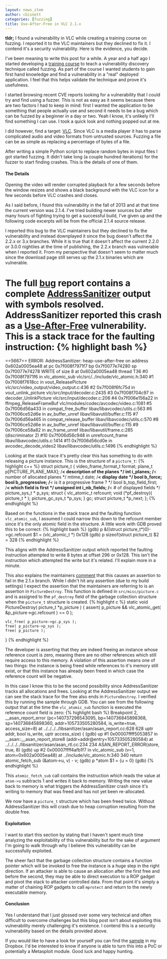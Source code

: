 ```yaml
---
layout: news_item
author: cbisnett
categories: [fuzzing]
title: Use-After-Free in VLC 2.1.x
---
```


**tldr;** I found a vulnerability in VLC while creating a training course on fuzzing.  I reported it to the VLC maintainers but they declined to fix it.  I contend it's a security vulnerability.  Here is the evidence, you decide.

I've been meaning to write this post for a while.  A year and a half ago I started developing a [training course](/2015/02/10/blackhat-usa-2015-training-announced) to teach a vulnerability discovery technique called fuzzing.  As part of the course I wanted students to gain first hand knowledge and find a vulnerability in a "real" deployed application.  I feel that this helps validate the technique and prove it's usefulness.

I started browsing recent CVE reports looking for a vulnerability that I could try and find using a fuzzer.  This is not as easy as it seems because there are two factors I had to keep in mind: first I wanted the application to be something that people actually use and second it needs to be a bug which can be fuzzed by a beginner in a day or two.  Yeah I know, it's unlikely I'll find something I can use.  I took a quick look and nothing popped out at me.

I did however, find a target: [VLC](http://www.videolan.org/vlc/index.html).  Since VLC is a media player it has to parse complicated audio and video formats from untrusted sources.  Fuzzing a file can be as simple as replacing a percentage of bytes of a file.

After writing a simple Python script to replace random bytes in input files I got started fuzzing.  It didn't take long (a couple hundred iterations) for the fuzzer to start finding crashes.  This is the details of one of them.

#### The Details
Opening the video will render corrupted playback for a few seconds before the window resizes and shows a black background with the VLC icon for a few seconds before VLC crashes and closes.

As I said before, I found this vulnerability in the fall of 2013 and at that time the current version was 2.1.4.  I've tried building newer sources but after many hours of fighting trying to get a successful build, I've given up and the following code excerpts will be from the official 2.1.4 source release.

I reported this bug to the VLC maintainers but they declined to fix the vulnerability and instead downplayed it since the bug doesn't affect the 2.2.x or 3.x branches.  While it is true that it doesn't affect the current 2.2.0 or 3.0.0 nightlies at the time of publishing, the 2.2.x branch was vulnerable when I reported it.  From my perspective that doesn't seem to matter much since the download page still serves up the 2.1.x binaries which are vulnerable.

The full [bug](https://trac.videolan.org/vlc/ticket/12754) report contains a complete [AddressSanitizer](https://code.google.com/p/address-sanitizer/wiki/AddressSanitizer) output with symbols resolved.  AddressSanitizer reported this crash as a [Use-After-Free](http://cwe.mitre.org/data/definitions/416.html) vulnerability.  This is a stack trace for the faulting instruction:
{% highlight bash %}
=================================================================
==5667== ERROR: AddressSanitizer: heap-use-after-free on address
0x602a0005ea48 at pc 0x7f008f7971f7 bp 0x7f0077e74280 sp 0x7f0077e74278
WRITE of size 8 at 0x602a0005ea48 thread T36
    #0 0x7f008f7971f6 in vlc_atomic_sub vlc/src/../include/vlc_atomic.h:340
    #1 0x7f008f7618cc in vout_ReleasePicture vlc/src/video_output/video_output.c:436
    #2 0x7f008f6fc75d in vout_unlink_picture vlc/src/input/decoder.c:2435
    #3 0x7f008f704c97 in decoder_UnlinkPicture vlc/src/input/decoder.c:206
    #4 0x7f006e156a22 in ffmpeg_ReleaseFrameBuf vlc/modules/codec/avcodec/video.c:1081
    #5 0x7f006d56a433 in compat_free_buffer libav/libavcodec/utils.c:563
    #6 0x7f006ce52d6e in av_buffer_unref libav/libavutil/buffer.c:115
    #7 0x7f006d56a465 in compat_release_buffer libav/libavcodec/utils.c:570
    #8 0x7f006ce52d6e in av_buffer_unref libav/libavutil/buffer.c:115
    #9 0x7f006ce58a82 in av_frame_unref libav/libavutil/frame.c:285 (discriminator 2)
    #10 0x7f006d56c948 in unrefcount_frame libav/libavcodec/utils.c:1414
    #11 0x7f006d56cd0e in avcodec_decode_video2 libav/libavcodec/utils.c:1496
    <snip>
{% endhighlight %}

Looking at the stack trace it's pretty clear this has something to do with releasing a picture instance.  This is the structure of a `picture_t`:
{% highlight c++ %}
struct picture_t
{
    video_frame_format_t format;
    plane_t         p[PICTURE_PLANE_MAX];     /**< description of the planes */
    int             i_planes;                /**< number of allocated planes */
    mtime_t         date;                                  /**< display date */
    bool            b_force;
    bool            b_progressive;          /**< is it a progressive frame ? */
    bool            b_top_field_first;             /**< which field is first */
    unsigned int    i_nb_fields;                  /**< # of displayed fields */
    picture_sys_t * p_sys;
    struct
    {
        vlc_atomic_t refcount;
        void (*pf_destroy)( picture_t * );
        picture_gc_sys_t *p_sys;
    } gc;
    struct picture_t *p_next;
};
{% endhighlight %}

Based on the functions in the stack trace and the faulting function `vlc_atomic_sub`, I assumed I could narrow this down to the refcount member since it's the only atomic field in the structure.  A little work with GDB proved this to be correct:
{% highlight bash %}
(gdb) p &((struct picture_t*)0)->gc.refcount
$1 = (vlc_atomic_t *) 0x128
(gdb) p sizeof(struct picture_t)
$2 = 328
{% endhighlight %}

This aligns with the AddressSanitizer output which reported the faulting instruction attempted to write 8 bytes at offset 296 or 0x128.  This isn't the instruction which attempted the write but it's related.  I'll explain more in a minute.

This also explains the maintainers [comment](https://trac.videolan.org/vlc/ticket/12754#comment:7) that this causes an assertion to fail in the 2.1.x branch.  While I didn't hit any assertion (due to my build settings) I expect the assertion that the maintainers are referring to is an assertion in `PictureDestroy`.  This function is defined in `src/misc/picture.c` and is assigned to the `pf_destroy` field of the garbage collection structure when the `picture_t` structure is created.
{% highlight c %}
static void PictureDestroy( picture_t *p_picture )
{
    assert( p_picture &&
            vlc_atomic_get( &p_picture->gc.refcount ) == 0 );

    vlc_free( p_picture->gc.p_sys );
    free( p_picture->p_sys );
    free( p_picture );
}
{% endhighlight %}

The developer is asserting that they are indeed freeing an instance whose reference count is zero, meaning there are no other references which still require access to this memory.  A violation of this assertion means one of two things: the instance is being freed while references to it's memory still exist, or that this instance has already been freed in which case the reference count will be negative.

In this case I know this to be the second possibility since AddressSanitizer tracks all allocations and frees.  Looking at the AddressSanitizer output we can see the stack trace for the free also ends in `PictureDestroy`.  I verified this by running the sample through GDB.  You can see from the following output that at the time the `vlc_atomic_sub` function is executed the reference count field is zero:
{% highlight bash %}
Breakpoint 2, __asan_report_error (pc=140737298543095, bp=140736845898368, sp=140736845898360, 
    addr=105733505280584, is_write=true, access_size=8)
    at ../../../../libsanitizer/asan/asan_report.cc:628
628                          uptr addr, bool is_write, uptr access_size) {
(gdb) up
#1  0x00007ffff5053857 in __asan::__asan_report_store8 (addr=addr@entry=105733505280584)
    at ../../../../libsanitizer/asan/asan_rtl.cc:234
234 ASAN_REPORT_ERROR(store, true, 8)
(gdb) up
#2  0x00007ffff4afb1f7 in vlc_atomic_sub (v=1, atom=0x602a0005ea48) at ../include/vlc_atomic.h:340
340     return atomic_fetch_sub (&atom->u, v) - v;
(gdb) p *atom
$1 = {u = 0}
(gdb)
{% endhighlight %}

This `atomic_fetch_sub` call contains the instruction which reads the value at `atom->u` subtracts 1 and writes it back to memory.  Writing the new value back to memory is what triggers the AddressSanitizer crash since it's writing to memory that was freed and has not yet been re-allocated.

We now have a `picture_t` structure which has been freed twice.  Without AddressSanitizer this will crash due to heap corruption resulting from the double free.

#### Exploitation

I want to start this section by stating that I haven't spent much time analyzing the exploitability of this vulnerability but for the sake of argument I'm going to walk through why I believe this vulnerability can be successfully exploited.

The sheer fact that the garbage collection structure contains a function pointer which will be invoked to free the instance is a huge step in the right direction.  If an attacker is able to cause an allocation after the first free and before the second, they may be able to direct execution to a ROP gadget and pivot the stack to attacker controlled data.  From that point it's simply a matter of chaining ROP gadgets to call `mprotect` and return to the newly executable memory.

#### Conclusion

Yes I understand that I just glossed over some very technical and often difficult to overcome challenges but this blog post isn't about exploiting this vulnerability merely challenging it's existence.  I contend this is a security vulnerability based on the details provided above.

If you would like to have a look for yourself you can find the [sample](https://www.dropbox.com/s/dlq06ugc0oturmu/1084463834816444598.mov?dl=0) in my Dropbox.  I'd be interested to know if anyone is able to turn this into a PoC or potentially a Metasploit module.  Good luck and happy hunting.